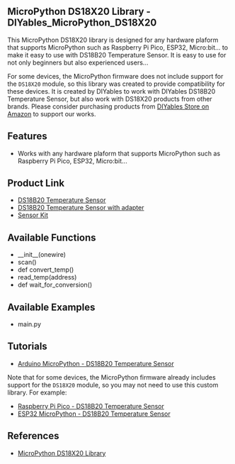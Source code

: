 ## MicroPython DS18X20 Library - DIYables_MicroPython_DS18X20
This MicroPython DS18X20 library is designed for any hardware plaform that supports MicroPython such as Raspberry Pi Pico, ESP32, Micro:bit... to make it easy to use with DS18B20 Temperature Sensor. It is easy to use for not only beginners but also experienced users... 

For some devices, the MicroPython firmware does not include support for the `DS18X20` module, so this library was created to provide compatibility for these devices. It is created by DIYables to work with DIYables DS18B20 Temperature Sensor, but also work with DS18X20 products from other brands. Please consider purchasing products from [DIYables Store on Amazon](https://amazon.com/diyables) to support our works.



Features
----------------------------
* Works with any hardware plaform that supports MicroPython such as Raspberry Pi Pico, ESP32, Micro:bit...

Product Link
----------------------------
* [DS18B20 Temperature Sensor](https://diyables.io/products/ds18b20-one-wire-temperature-sensor)
* [DS18B20 Temperature Sensor with adapter](https://diyables.io/products/ds18b20-temperature-sensor)
* [Sensor Kit](https://diyables.io/products/sensor-kit)



Available Functions
----------------------------
* \_\_init\_\_(onewire)
* scan()
* def convert_temp()
* read_temp(address)
* def wait_for_conversion()



Available Examples
----------------------------
* main.py



Tutorials
----------------------------
* [Arduino MicroPython - DS18B20 Temperature Sensor](https://newbiely.com/tutorials/arduino-micropython/arduino-micropython-temperature-sensor)


Note that for some devices, the MicroPython firmware already includes support for the `DS18X20` module, so you may not need to use this custom library. For example:
* [Raspberry Pi Pico - DS18B20 Temperature Sensor](https://newbiely.com/tutorials/raspberry-pico/raspberry-pi-pico-temperature-sensor)
* [ESP32 MicroPython - DS18B20 Temperature Sensor](https://newbiely.com/tutorials/esp32-micropython/esp32-micropython-temperature-sensor)



References
----------------------------
* [MicroPython DS18X20 Library](https://newbiely.com/tutorials/micropython/micropython-ds18x20-library)
